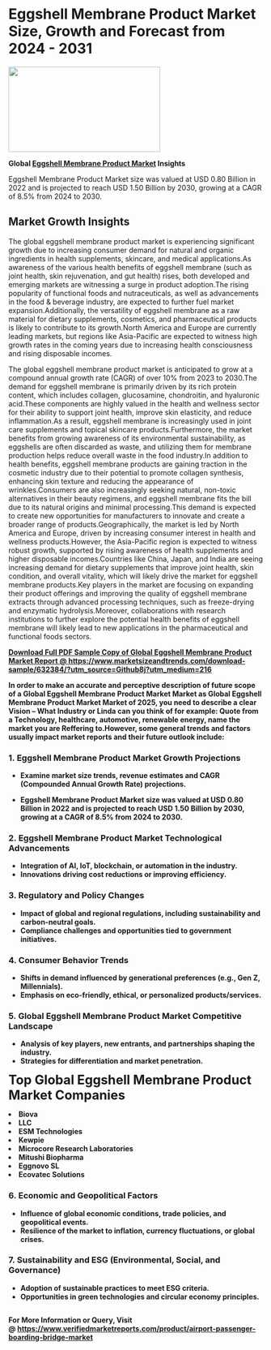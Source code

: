 <H1>Eggshell Membrane Product Market Size, Growth and Forecast from 2024 - 2031</H1><img class="aligncenter size-medium wp-image-584254" src="https://thirdeyenews.in/wp-content/uploads/2024/09/Global-Market-Research-300x168.jpeg" alt="" width="300" height="168" /><p><strong>Global&nbsp;<a href="https://www.marketsizeandtrends.com/download-sample/632384/?utm_source=Github8j?utm_medium=216">Eggshell Membrane Product Market</a> Insights</strong></p><p>Eggshell Membrane Product Market size was valued at USD 0.80 Billion in 2022 and is projected to reach USD 1.50 Billion by 2030, growing at a CAGR of 8.5% from 2024 to 2030.</p><p><h2>Market Growth Insights</h2> <p>The global eggshell membrane product market is experiencing significant growth due to increasing consumer demand for natural and organic ingredients in health supplements, skincare, and medical applications.As awareness of the various health benefits of eggshell membrane (such as joint health, skin rejuvenation, and gut health) rises, both developed and emerging markets are witnessing a surge in product adoption.The rising popularity of functional foods and nutraceuticals, as well as advancements in the food & beverage industry, are expected to further fuel market expansion.Additionally, the versatility of eggshell membrane as a raw material for dietary supplements, cosmetics, and pharmaceutical products is likely to contribute to its growth.North America and Europe are currently leading markets, but regions like Asia-Pacific are expected to witness high growth rates in the coming years due to increasing health consciousness and rising disposable incomes.</p> <p><strong><a href="#"></a></strong></p> <p>The global eggshell membrane product market is anticipated to grow at a compound annual growth rate (CAGR) of over 10% from 2023 to 2030.The demand for eggshell membrane is primarily driven by its rich protein content, which includes collagen, glucosamine, chondroitin, and hyaluronic acid.These components are highly valued in the health and wellness sector for their ability to support joint health, improve skin elasticity, and reduce inflammation.As a result, eggshell membrane is increasingly used in joint care supplements and topical skincare products.Furthermore, the market benefits from growing awareness of its environmental sustainability, as eggshells are often discarded as waste, and utilizing them for membrane production helps reduce overall waste in the food industry.In addition to health benefits, eggshell membrane products are gaining traction in the cosmetic industry due to their potential to promote collagen synthesis, enhancing skin texture and reducing the appearance of wrinkles.Consumers are also increasingly seeking natural, non-toxic alternatives in their beauty regimens, and eggshell membrane fits the bill due to its natural origins and minimal processing.This demand is expected to create new opportunities for manufacturers to innovate and create a broader range of products.Geographically, the market is led by North America and Europe, driven by increasing consumer interest in health and wellness products.However, the Asia-Pacific region is expected to witness robust growth, supported by rising awareness of health supplements and higher disposable incomes.Countries like China, Japan, and India are seeing increasing demand for dietary supplements that improve joint health, skin condition, and overall vitality, which will likely drive the market for eggshell membrane products.Key players in the market are focusing on expanding their product offerings and improving the quality of eggshell membrane extracts through advanced processing techniques, such as freeze-drying and enzymatic hydrolysis.Moreover, collaborations with research institutions to further explore the potential health benefits of eggshell membrane will likely lead to new applications in the pharmaceutical and functional foods sectors.</p> <p><strong><a href="#"></p><p><span class=""><strong>Download Full PDF Sample Copy of Global Eggshell Membrane Product Market Report</strong> @ <a href="https://www.marketsizeandtrends.com/download-sample/632384/?utm_source=Github8j?utm_medium=216" target="_blank">https://www.marketsizeandtrends.com/download-sample/632384/?utm_source=Github8j?utm_medium=216</a></span></p><p>In order to make an accurate and perceptive description of future scope of a Global&nbsp;Eggshell Membrane Product Market Market as Global&nbsp;Eggshell Membrane Product Market Market of 2025, you need to describe a clear Vision &ndash; What Industry or Linda can you think of for example: Quote from a Technology, healthcare, automotive, renewable energy, name the market you are Reffering to.However, some general trends and factors usually impact market reports and their future outlook include:</p><h3>1.&nbsp;<strong>Eggshell Membrane Product Market Growth Projections</strong></h3><ul><li>Examine market size trends, revenue estimates and CAGR (Compounded Annual Growth Rate) projections.</li><li><p>Eggshell Membrane Product Market size was valued at USD 0.80 Billion in 2022 and is projected to reach USD 1.50 Billion by 2030, growing at a CAGR of 8.5% from 2024 to 2030.</p></li></ul><h3>2.&nbsp;<strong>Eggshell Membrane Product Market Technological Advancements</strong></h3><ul><li>Integration of AI, IoT, blockchain, or automation in the industry.</li><li>Innovations driving cost reductions or improving efficiency.</li></ul><h3>3.&nbsp;<strong>Regulatory and Policy Changes</strong></h3><ul><li>Impact of global and regional regulations, including sustainability and carbon-neutral goals.</li><li>Compliance challenges and opportunities tied to government initiatives.</li></ul><h3>4.&nbsp;<strong>Consumer Behavior Trends</strong></h3><ul><li>Shifts in demand influenced by generational preferences (e.g., Gen Z, Millennials).</li><li>Emphasis on eco-friendly, ethical, or personalized products/services.</li></ul><h3>5.&nbsp;<strong>Global Eggshell Membrane Product Market Competitive Landscape</strong></h3><ul><li>Analysis of key players, new entrants, and partnerships shaping the industry.</li><li>Strategies for differentiation and market penetration.</li></ul><p data-pm-slice="1 1 []"><span style="color: inherit; font-family: inherit; font-size: 25px;">Top Global Eggshell Membrane Product Market Companies</span></p><div class="" data-test-id=""><p><li>Biova</li><li> LLC</li><li> ESM Technologies</li><li> Kewpie</li><li> Microcore Research Laboratories</li><li> Mitushi Biopharma</li><li> Eggnovo SL</li><li> Ecovatec Solutions</li></p></div><h3>6.&nbsp;<strong>Economic and Geopolitical Factors</strong></h3><ul><li>Influence of global economic conditions, trade policies, and geopolitical events.</li><li>Resilience of the market to inflation, currency fluctuations, or global crises.</li></ul><h3>7.&nbsp;<strong>Sustainability and ESG (Environmental, Social, and Governance)</strong></h3><ul><li>Adoption of sustainable practices to meet ESG criteria.</li><li>Opportunities in green technologies and circular economy principles.</li></ul><h2><strong style="font-size: 14px;">For More Information or Query, Visit @&nbsp;</strong><a style="background-color: #ffffff; font-size: 14px;" href="https://www.marketsizeandtrends.com/report/eggshell-membrane-product-market/" target="_blank">https://www.verifiedmarketreports.com/product/airport-passenger-boarding-bridge-market</a></h2>